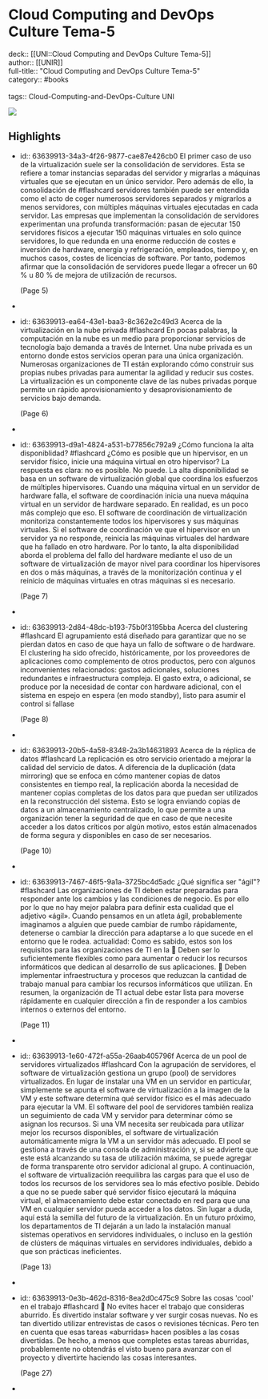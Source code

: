 # Cloud Computing and DevOps Culture Tema-5

deck:: [[UNI::Cloud Computing and DevOps Culture Tema-5]]\
author:: [[UNIR]]\
full-title:: "Cloud Computing and DevOps Culture Tema-5"\
category:: #books\
\
tags:: Cloud-Computing-and-DevOps-Culture UNI  

![](https://readwise-assets.s3.amazonaws.com/media/uploaded_book_covers/profile_22942/531d5576-c016-4406-9071-e6f73b67516f.jpg)
## Highlights
- id:: 63639913-34a3-4f26-9877-cae87e426cb0
   El primer caso de uso de la virtualización suele ser la consolidación de servidores. Esta se refiere a tomar instancias separadas del servidor y migrarlas a máquinas virtuales que se ejecutan en un único servidor. Pero además de ello, la consolidación de #flashcard 
    servidores también puede ser entendida como el acto de coger numerosos servidores separados y migrarlos a menos servidores, con múltiples máquinas virtuales ejecutadas en cada servidor. Las empresas que implementan la consolidación de servidores experimentan una profunda transformación: pasan de ejecutar 150 servidores físicos a ejecutar 150 máquinas virtuales en solo quince servidores, lo que redunda en una enorme reducción de costes e inversión de hardware, energía y refrigeración, empleados, tiempo y, en muchos casos, costes de licencias de software. Por tanto, podemos afirmar que la consolidación de servidores puede llegar a ofrecer un 60 % u 80 % de mejora de utilización de recursos.
  
     (Page 5)
-
- id:: 63639913-ea64-43e1-baa3-8c362e2c49d3
   Acerca de la virtualización en la nube privada #flashcard 
    En pocas palabras, la computación en la nube es un medio para proporcionar servicios de tecnología bajo demanda a través de Internet. Una nube privada es un entorno donde estos servicios operan para una única organización. Numerosas organizaciones de TI están explorando cómo construir sus propias nubes privadas para aumentar la agilidad y reducir sus costes. La virtualización es un componente clave de las nubes privadas porque permite un rápido aprovisionamiento y desaprovisionamiento de servicios bajo demanda.
  
     (Page 6)
-
- id:: 63639913-d9a1-4824-a531-b77856c792a9
   ¿Cómo funciona la alta disponiblidad? #flashcard 
    ¿Cómo es posible que un hipervisor, en un servidor físico, inicie una máquina virtual en otro hipervisor? La respuesta es clara: no es posible. No puede. La alta disponibilidad se basa en un software de virtualización global que coordina los esfuerzos de múltiples hipervisores. Cuando una máquina virtual en un servidor de hardware falla, el software de coordinación inicia una nueva máquina virtual en un servidor de hardware separado. En realidad, es un poco más complejo que eso. El software de coordinación de virtualización monitoriza constantemente todos los hipervisores y sus máquinas virtuales. Si el software de coordinación ve que el hipervisor en un servidor ya no responde, reinicia las máquinas virtuales del hardware que ha fallado en otro hardware. Por lo tanto, la alta disponibilidad aborda el problema del fallo del hardware mediante el uso de un software de virtualización de mayor nivel para coordinar los hipervisores en dos o más máquinas, a través de la monitorización continua y el reinicio de máquinas virtuales en otras máquinas si es necesario.
  
     (Page 7)
-
- id:: 63639913-2d84-48dc-b193-75b0f3195bba
   Acerca del clustering #flashcard 
    El agrupamiento está diseñado para garantizar que no se pierdan datos en caso de que haya un fallo de software o de hardware. El clustering ha sido ofrecido, históricamente, por los proveedores de aplicaciones como complemento de otros productos, pero con algunos inconvenientes relacionados: gastos adicionales, soluciones redundantes e infraestructura compleja. El gasto extra, o adicional, se produce por la necesidad de contar con hardware adicional, con el sistema en espejo en espera (en modo standby), listo para asumir el control si fallase
  
     (Page 8)
-
- id:: 63639913-20b5-4a58-8348-2a3b14631893
   Acerca de la réplica de datos #flashcard 
    La replicación es otro servicio orientado a mejorar la calidad del servicio de datos. A diferencia de la duplicación (data mirroring) que se enfoca en cómo mantener copias de datos consistentes en tiempo real, la replicación aborda la necesidad de mantener copias completas de los datos para que puedan ser utilizados en la reconstrucción del sistema. Esto se logra enviando copias de datos a un almacenamiento centralizado, lo que permite a una organización tener la seguridad de que en caso de que necesite acceder a los datos críticos por algún motivo, estos están almacenados de forma segura y disponibles en caso de ser necesarios.
  
     (Page 10)
-
- id:: 63639913-7467-46f5-9a1a-3725bc4d5adc
   ¿Qué significa ser "ágil"? #flashcard 
    Las organizaciones de TI deben estar preparadas para responder ante los cambios y las condiciones de negocio. Es por ello por lo que no hay mejor palabra para definir esta cualidad que el adjetivo «ágil». Cuando pensamos en un atleta ágil, probablemente imaginamos a alguien que puede cambiar de rumbo rápidamente, detenerse o cambiar la dirección para adaptarse a lo que sucede en el entorno que le rodea. actualidad: Como es sabido, estos son los requisitos para las organizaciones de TI en la  Deben ser lo suficientemente flexibles como para aumentar o reducir los recursos informáticos que dedican al desarrollo de sus aplicaciones.  Deben implementar infraestructura y procesos que reduzcan la cantidad de trabajo manual para cambiar los recursos informáticos que utilizan. En resumen, la organización de TI actual debe estar lista para moverse rápidamente en cualquier dirección a fin de responder a los cambios internos o externos del entorno.
  
     (Page 11)
-
- id:: 63639913-1e60-472f-a55a-26aab405796f
   Acerca de un pool de servidores virtualizados #flashcard 
    Con la agrupación de servidores, el software de virtualización gestiona un grupo (pool) de servidores virtualizados. En lugar de instalar una VM en un servidor en particular, simplemente se apunta el software de virtualización a la imagen de la VM y este software determina qué servidor físico es el más adecuado para ejecutar la VM. El software del pool de servidores también realiza un seguimiento de cada VM y servidor para determinar cómo se asignan los recursos. Si una VM necesita ser reubicada para utilizar mejor los recursos disponibles, el software de virtualización automáticamente migra la VM a un servidor más adecuado. El pool se gestiona a través de una consola de administración y, si se advierte que este está alcanzando su tasa de utilización máxima, se puede agregar de forma transparente otro servidor adicional al grupo. A continuación, el software de virtualización reequilibra las cargas para que el uso de todos los recursos de los servidores sea lo más efectivo posible. Debido a que no se puede saber qué servidor físico ejecutará la máquina virtual, el almacenamiento debe estar conectado en red para que una VM en cualquier servidor pueda acceder a los datos. Sin lugar a duda, aquí está la semilla del futuro de la virtualización. En un futuro próximo, los departamentos de TI dejarán a un lado la instalación manual sistemas operativos en servidores individuales, o incluso en la gestión de clústers de máquinas virtuales en servidores individuales, debido a que son prácticas ineficientes.
  
     (Page 13)
-
- id:: 63639913-0e3b-462d-8316-8ea2d0c475c9
   Sobre las cosas 'cool' en el trabajo #flashcard 
     No evites hacer el trabajo que consideras aburrido. Es divertido instalar software y ver surgir cosas nuevas. No es tan divertido utilizar entrevistas de casos o revisiones técnicas. Pero ten en cuenta que esas tareas «aburridas» hacen posibles a las cosas divertidas. De hecho, a menos que completes estas tareas aburridas, probablemente no obtendrás el visto bueno para avanzar con el proyecto y divertirte haciendo las cosas interesantes.
  
     (Page 27)
-